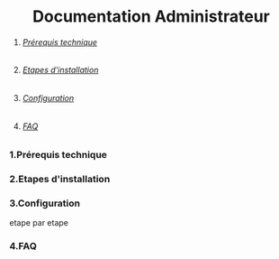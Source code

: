 # <center>Documentation Administrateur</center>

<!-- vscode-markdown-toc -->

1. ###### [Prérequis technique](#3-Prérequis-technique)
2. ###### [Etapes d'installation](#3-Etapes-d-installation)
3. ###### [Configuration](#3-Configuration)
4. ###### [FAQ](#4-FAQ)



### 1.<a name='Prérequis technique'></a>Prérequis technique 






### 2.<a name='Etapes d-installation'></a>Etapes d'installation





### 3.<a name='Configuration'></a>Configuration
etape par etape 

### 4.<a name='FAQ'></a>FAQ

